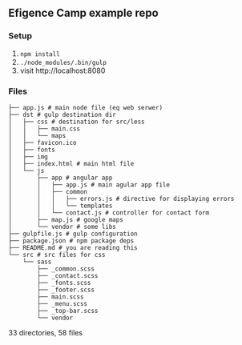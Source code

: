 ## Efigence Camp example repo

### Setup

1. `npm install`
2. `./node_modules/.bin/gulp`
3. visit http://localhost:8080


### Files

    ├── app.js # main node file (eq web serwer)
    ├── dst # gulp destination dir
    │   ├── css # destination for src/less
    │   │   ├── main.css
    │   │   └── maps
    │   ├── favicon.ico 
    │   ├── fonts
    │   ├── img
    │   ├── index.html # main html file
    │   └── js
    │       ├── app # angular app
    │       │   ├── app.js # main agular app file
    │       │   ├── common
    │       │   │   ├── errors.js # directive for displaying errors
    │       │   │   └── templates
    │       │   └── contact.js # controller for contact form
    │       ├── map.js # google maps
    │       └── vendor # some libs
    ├── gulpfile.js # gulp configuration
    ├── package.json # npm package deps
    ├── README.md # you are reading this
    └── src # src files for css
        └── sass
            ├── _common.scss
            ├── _contact.scss
            ├── _fonts.scss
            ├── _footer.scss
            ├── main.scss
            ├── _menu.scss
            ├── _top-bar.scss
            └── vendor

33 directories, 58 files
